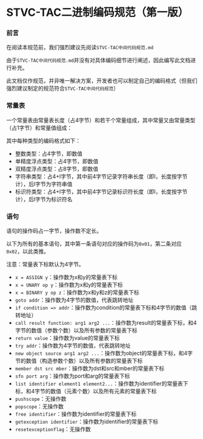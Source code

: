 # STVC-TAC二进制编码规范（第一版）

### 前言

在阅读本规范前，我们强烈建议先阅读``STVC-TAC中间代码规范.md``

由于``STVC-TAC中间代码规范.md``并没有对具体编码细节进行阐述，因此编写此文档进行补充。

此文档仅作规范，并非唯一解决方案，开发者也可以制定自己的编码格式（但我们强烈建议制定的规范符合``STVC-TAC中间代码规范``）

### 常量表

一个常量表由常量表长度（占4字节）和若干个常量组成，其中常量又由常量类型（占1字节）和常量值组成：

其中每种类型的编码格式如下：

* 整数类型：占4字节，即数值
* 单精度浮点类型：占4字节，即数值
* 双精度浮点类型：占8字节，即数值
* 字符串类型：占4+l字节，其中前4字节记录字符串长度（即l，长度按字节计），后l字节为字符串值
* 标识符类型：占4+l字节，其中前4字节记录标识符长度（即l，长度按字节计），后l字节为标识符名


### 语句

语句的操作码占一字节，操作数不定长。

以下为所有的基本语句，其中第一条语句对应的操作码为``0x01``，第二条对应``0x02``，以此类推。

注意：常量表下标默认为4字节。

* ``x = ASSIGN y``：操作数为x和y的常量表下标
* ``x = UNARY op y``：操作数为x和y的常量表下标
* ``x = BINARY y op z``：操作数为x和y和z的常量表下标
* ``goto addr``：操作数为4字节的数值，代表跳转地址
* ``if condition => addr``：操作数为condition的常量表下标和4字节的数值（跳转地址）
* ``call result function: arg1 arg2 ...``：操作数为result的常量表下标，和4字节的数值（参数个数）以及所有参数的常量表下标
* ``return value``：操作数为value的常量表下标
* ``try addr``：操作数为4字节的数值，代表跳转地址
* ``new object source arg1 arg2 ...``：操作数为object的常量表下标，和4字节的数值（构造参数个数）以及所有参数的常量表下标
* ``member dst src mber``：操作数为dst和src和mber的常量表下标
* ``sfn port arg``：操作数为port和arg的常量表下标
* ``list identifier element1 element2...``：操作数为identifier的常量表下标，和4字节的数值（元素个数）以及所有元素的常量表下标
* ``pushscope``：无操作数
* ``popscope``：无操作数
* ``free identifier``：操作数为identifier的常量表下标
* ``getexception identifier``：操作数为identifier的常量表下标
* ``resetexceptionflag``：无操作数
  
